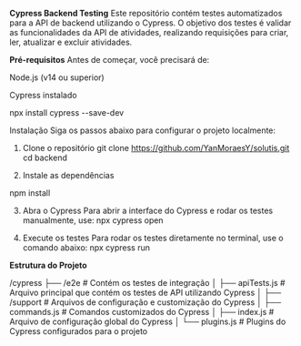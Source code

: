 **Cypress Backend Testing**
Este repositório contém testes automatizados para a API de backend utilizando o Cypress. O objetivo dos testes é validar as funcionalidades da API de atividades, realizando requisições para criar, ler, atualizar e excluir atividades.

**Pré-requisitos**
Antes de começar, você precisará de:

Node.js (v14 ou superior)

Cypress instalado 

npx install cypress --save-dev

Instalação
Siga os passos abaixo para configurar o projeto localmente:

1. Clone o repositório
git clone https://github.com/YanMoraesY/solutis.git
cd backend

2. Instale as dependências

npm install

3. Abra o Cypress
Para abrir a interface do Cypress e rodar os testes manualmente, use:
npx cypress open

4. Execute os testes
Para rodar os testes diretamente no terminal, use o comando abaixo:
npx cypress run

**Estrutura do Projeto**


/cypress
  ├── /e2e                  # Contém os testes de integração
  │   ├── apiTests.js       # Arquivo principal que contém os testes de API utilizando Cypress
  │
  ├── /support              # Arquivos de configuração e customização do Cypress
  │   ├── commands.js       # Comandos customizados do Cypress
  │   ├── index.js          # Arquivo de configuração global do Cypress
  │   └── plugins.js        # Plugins do Cypress configurados para o projeto
